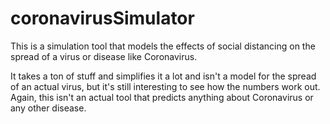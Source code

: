 # coronavirusSimulator
This is a simulation tool that models the effects of social distancing on the spread of a virus or disease like Coronavirus.

It takes a ton of stuff and simplifies it a lot and isn't a model for the spread of an actual virus, but it's still interesting to see how the numbers work out. 
Again, this isn't an actual tool that predicts anything about Coronavirus or any other disease.

